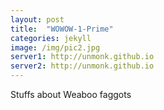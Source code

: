 ```yaml
---
layout: post
title:  "WOWOW-1-Prime"
categories: jekyll
image: /img/pic2.jpg
server1: http://unmonk.github.io
server2: http://unmonk.github.io
---
```

Stuffs about Weaboo faggots
